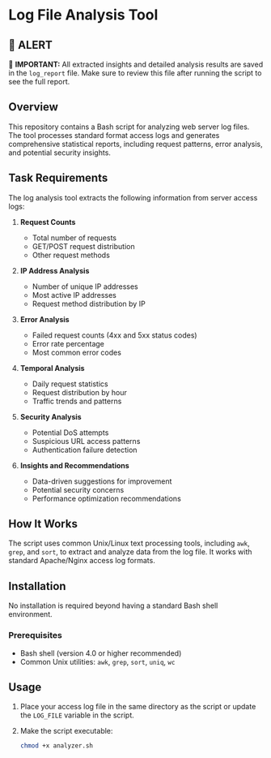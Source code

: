 # Log File Analysis Tool

## 🚨 ALERT

🔴 **IMPORTANT:** All extracted insights and detailed analysis results are saved in the `log_report` file. Make sure to review this file after running the script to see the full report.

## Overview

This repository contains a Bash script for analyzing web server log files. The tool processes standard format access logs and generates comprehensive statistical reports, including request patterns, error analysis, and potential security insights.

## Task Requirements

The log analysis tool extracts the following information from server access logs:

1. **Request Counts**

   - Total number of requests
   - GET/POST request distribution
   - Other request methods

2. **IP Address Analysis**

   - Number of unique IP addresses
   - Most active IP addresses
   - Request method distribution by IP

3. **Error Analysis**

   - Failed request counts (4xx and 5xx status codes)
   - Error rate percentage
   - Most common error codes

4. **Temporal Analysis**

   - Daily request statistics
   - Request distribution by hour
   - Traffic trends and patterns

5. **Security Analysis**

   - Potential DoS attempts
   - Suspicious URL access patterns
   - Authentication failure detection

6. **Insights and Recommendations**
   - Data-driven suggestions for improvement
   - Potential security concerns
   - Performance optimization recommendations

## How It Works

The script uses common Unix/Linux text processing tools, including `awk`, `grep`, and `sort`, to extract and analyze data from the log file. It works with standard Apache/Nginx access log formats.

## Installation

No installation is required beyond having a standard Bash shell environment.

### Prerequisites

- Bash shell (version 4.0 or higher recommended)
- Common Unix utilities: `awk`, `grep`, `sort`, `uniq`, `wc`

## Usage

1. Place your access log file in the same directory as the script or update the `LOG_FILE` variable in the script.

2. Make the script executable:

   ```bash
   chmod +x analyzer.sh
   ```
